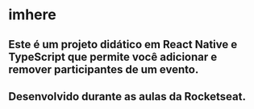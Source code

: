 # imhere
## Este é um projeto didático em React Native e TypeScript que permite você adicionar e remover participantes de um evento.

## Desenvolvido durante as aulas da Rocketseat.
